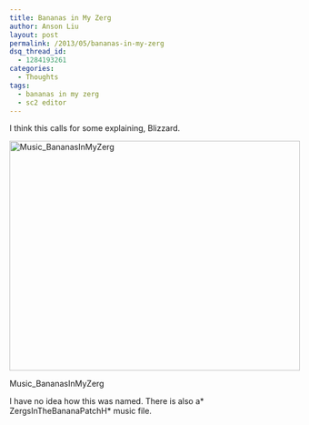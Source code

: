 ```yaml
---
title: Bananas in My Zerg
author: Anson Liu
layout: post
permalink: /2013/05/bananas-in-my-zerg
dsq_thread_id:
  - 1284193261
categories:
  - Thoughts
tags:
  - bananas in my zerg
  - sc2 editor
---
```

I think this calls for some explaining, Blizzard.

<div id="attachment_2550" style="width: 521px" class="wp-caption aligncenter">
  <a href="https://ansonliu.com/wp-content/uploads/2013/05/sc2editorarchive.png"><img class="size-full wp-image-2550" alt="Music_BananasInMyZerg" src="https://ansonliu.com/wp-content/uploads/2013/05/sc2editorarchive.png" width="511" height="404" /></a><p class="wp-caption-text">
    Music_BananasInMyZerg
  </p>
</div>

I have no idea how this was named. There is also a* ZergsInTheBananaPatchH* music file.